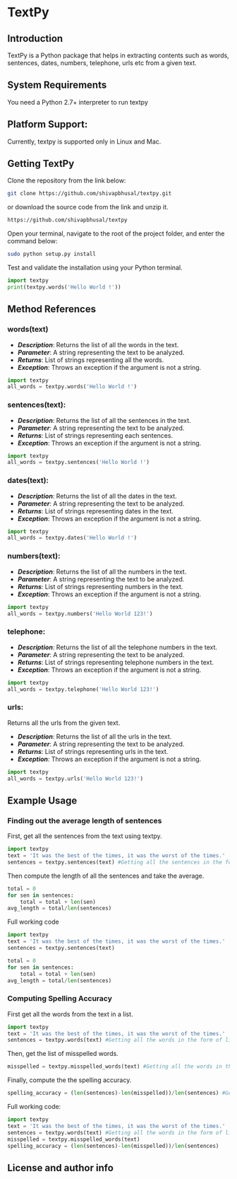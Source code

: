 # TextPy
## Introduction
TextPy is a Python package that helps in extracting contents such as words, sentences, dates, numbers, telephone,
urls etc from a given text. 

## System Requirements
You need a Python 2.7+ interpreter to run textpy

## Platform Support:
Currently, textpy is supported only in Linux and Mac.

## Getting TextPy
Clone the repository from the link below:
```Bash
git clone https://github.com/shivapbhusal/textpy.git
```

or download the source code from the link and unzip it.
```Bash
https://github.com/shivapbhusal/textpy
```

Open your terminal, navigate to the root of the project folder, and enter the command below:
```Bash
sudo python setup.py install
```

Test and validate the installation using your Python terminal.

```python
import textpy
print(textpy.words('Hello World !'))
```

## Method References
### words(text)
* ***Description***: Returns the list of all the words in the text.
* ***Parameter***: A string representing the text to be analyzed.
* ***Returns***: List of strings representing all the words.
* ***Exception***: Throws an exception if the argument is not a string.

```python
import textpy
all_words = textpy.words('Hello World !')
```

### sentences(text):
* ***Description***: Returns the list of all the sentences in the text.
* ***Parameter***: A string representing the text to be analyzed.
* ***Returns***: List of strings representing each sentences.
* ***Exception***: Throws an exception if the argument is not a string.

```python
import textpy
all_words = textpy.sentences('Hello World !')
```

### dates(text):
* ***Description***: Returns the list of all the dates in the text.
* ***Parameter***: A string representing the text to be analyzed.
* ***Returns***: List of strings representing dates in the text.
* ***Exception***: Throws an exception if the argument is not a string.

```python
import textpy
all_words = textpy.dates('Hello World !')
```

### numbers(text):
* ***Description***: Returns the list of all the numbers in the text.
* ***Parameter***: A string representing the text to be analyzed.
* ***Returns***: List of strings representing numbers in the text.
* ***Exception***: Throws an exception if the argument is not a string.

```python
import textpy
all_words = textpy.numbers('Hello World 123!')
```

### telephone:
* ***Description***: Returns the list of all the telephone numbers in the text.
* ***Parameter***: A string representing the text to be analyzed.
* ***Returns***: List of strings representing telephone numbers in the text.
* ***Exception***: Throws an exception if the argument is not a string.

```python
import textpy
all_words = textpy.telephone('Hello World 123!')
```

### urls:
Returns all the urls from the given text.
* ***Description***: Returns the list of all the urls in the text.
* ***Parameter***: A string representing the text to be analyzed.
* ***Returns***: List of strings representing urls in the text.
* ***Exception***: Throws an exception if the argument is not a string.

```python
import textpy
all_words = textpy.urls('Hello World 123!')
```

## Example Usage
### Finding out the average length of sentences
First, get all the sentences from the text using textpy. 
```python
import textpy
text = 'It was the best of the times, it was the worst of the times.'
sentences = textpy.sentences(text) #Getting all the sentences in the form of list.
```

Then compute the length of all the sentences and take the average.
```python
total = 0
for sen in sentences:
	total = total + len(sen)
avg_length = total/len(sentences)
```

Full working code
```python
import textpy
text = 'It was the best of the times, it was the worst of the times.'
sentences = textpy.sentences(text)

total = 0
for sen in sentences:
	total = total + len(sen)
avg_length = total/len(sentences)

```

### Computing Spelling Accuracy
First get all the words from the text in a list.
```python
import textpy
text = 'It was the best of the times, it was the worst of the times.'
sentences = textpy.words(text) #Getting all the words in the form of list.
```

Then, get the list of misspelled words.
```python
misspelled = textpy.misspelled_words(text) #Getting all the words in the form of list.
```

Finally, compute the the spelling accuracy.
```python
spelling_accuracy = (len(sentences)-len(misspelled))/len(sentences) #Getting all the words in the form of list.
```

Full working code:
```python
import textpy
text = 'It was the best of the times, it was the worst of the times.'
sentences = textpy.words(text) #Getting all the words in the form of list.
misspelled = textpy.misspelled_words(text)
spelling_accuracy = (len(sentences)-len(misspelled))/len(sentences)

```

## License and author info











